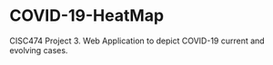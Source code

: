 # COVID-19-HeatMap
CISC474 Project 3. Web Application to depict COVID-19 current and evolving cases.
